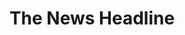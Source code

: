 ---
title: "The News Headline"
publishDate: '2020-12-24'
description: "Rocky Linux: First release is coming in Q2 2021 say developers | | The News Headline"
postUrl: "https://thenewsheadline.com/rocky-linux-first-release-is-coming-in-q2-2021-say-developers/"
---